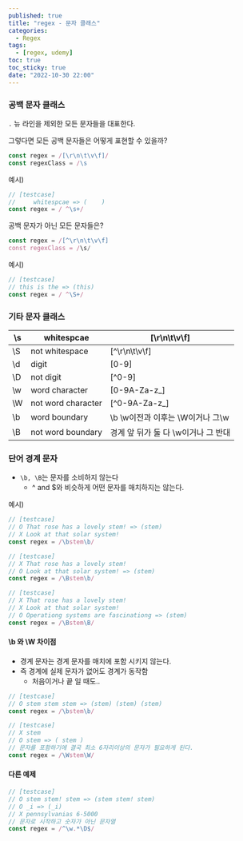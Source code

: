 ```yaml
---
published: true
title: "regex - 문자 클래스"
categories:
  - Regex
tags:
  - [regex, udemy]
toc: true
toc_sticky: true
date: "2022-10-30 22:00"
---
```


### 공백 문자 클래스

`.` 뉴 라인을 제외한 모든 문자들을 대표한다.

그렇다면 모든 공백 문자들은 어떻게 표현할 수 있을까? 

```js
const regex = /[\r\n\t\v\f]/
const regexClass = /\s
```

예시)

```js
// [testcase]
//     whitespcae => (    )
const regex = / ^\s+/
```

공백 문자가 아닌 모든 문자들은?

```js
const regex = /[^\r\n\t\v\f]
const regexClass = /\s/
```

예시)

```js
// [testcase]
// this is the => (this)
const regex = / ^\S+/
```

### 기타 문자 클래스

| \s   | whitespcae         | [\r\n\t\v\f]                        |
| ---- | ------------------ | ----------------------------------- |
| \S   | not whitespace     | [^\r\n\t\v\f]                       |
| \d   | digit              | [0-9]                               |
| \D   | not digit          | [^0-9]                              |
| \w   | word character     | [0-9A-Za-z_]                        |
| \W   | not word character | [^0-9A-Za-z_]                       |
| \b   | word boundary      | \b \w이전과 이후는 \W이거나 그\w    |
| \B   | not word boundary  | 경계 앞 뒤가 둘 다 \w이거나 그 반대 |

### 단어 경계 문자

* `\b, \B`는 문자를 소비하지 않는다
  * ^ and $와 비슷하게 어떤 문자를 매치하지는 않는다.

예시)

```js
// [testcase]
// O That rose has a lovely stem! => (stem)
// X Look at that solar system!
const regex = /\bstem\b/

// [testcase]
// X That rose has a lovely stem!
// O Look at that solar system! => (stem)
const regex = /\Bstem\b/

// [testcase]
// X That rose has a lovely stem!
// X Look at that solar system!
// O Operationg systems are fascinationg => (stem)
const regex = /\Bstem\B/
```

#### \b 와 \W 차이점

* 경계 문자는 경계 문자를 매치에 포함 시키지 않는다.
* 즉 경계에 실제 문자가 없어도 경계가 동작함
  * 처음이거나 끝 일 때도..

```js
// [testcase]
// O stem stem stem => (stem) (stem) (stem)
const regex = /\bstem\b/

// [testcase]
// X stem
// O stem => ( stem )
// 문자를 포함하기에 결국 최소 6자리이상의 문자가 필요하게 된다.
const regex = /\Wstem\W/
```

#### 다른 예제

```js
// [testcase]
// O stem stem! stem => (stem stem! stem)
// O _i => (_i)
// X pennsylvanias 6-5000
// 문자로 시작하고 숫자가 아닌 문자열
const regex = /^\w.*\D$/
```

